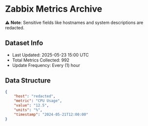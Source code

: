 # Zabbix Metrics Archive

⚠️ **Note**: Sensitive fields like hostnames and system descriptions are redacted.

## Dataset Info
- Last Updated: 2025-05-23 15:00 UTC
- Total Metrics Collected: 992
- Update Frequency: Every (1) hour

## Data Structure
```json
{
    "host": "redacted",
    "metric": "CPU Usage",
    "value": "12.5",
    "units": "%",
    "timestamp": "2024-05-21T12:00:00"
}
```
